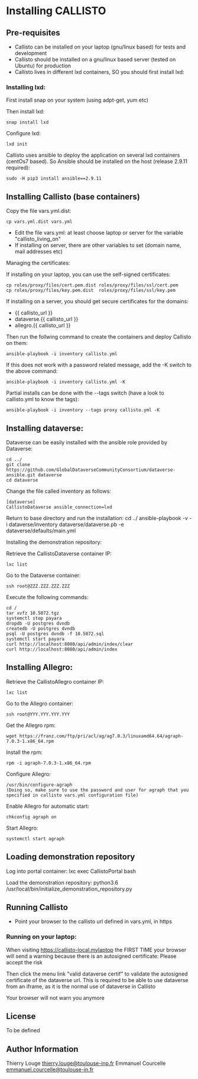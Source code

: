 Installing CALLISTO
===================

Pre-requisites
--------------

 - Callisto can be installed on your laptop (gnu/linux based) for tests and development
 - Callisto should be installed on a gnu/linux based server (tested on Ubuntu) for production
 - Callisto lives in different lxd containers, SO you should first install lxd:

### Installing lxd: ###

First install snap on your system (using adpt-get, yum etc)

Then install lxd:

    snap install lxd

Configure lxd:

    lxd init

Callisto uses ansible to deploy the application on several lxd containers (centOs7 based). So Ansible should be installed on the host (release 2.9.11 required):

    sudo -H pip3 install ansible==2.9.11

Installing Callisto (base containers)
-------------------------------------

Copy the file vars.yml.dist:

    cp vars.yml.dist vars.yml

 - Edit the file vars.yml: at least choose laptop or server for the variable "callisto_living_on"
 - If installing on server, there are other variables to set (domain name, mail addresses etc)

Managing the certificates:

If installing on your laptop, you can use the self-signed certificates:

    cp roles/proxy/files/cert.pem.dist roles/proxy/files/ssl/cert.pem
    cp roles/proxy/files/key.pem.dist  roles/proxy/files/ssl/key.pem

If installing on a server, you should get secure certificates for the domains:
 - {{ callisto_url }}
 - dataverse.{{ callisto_url }}
 - allegro.{{ callisto_url }}

Then run the follwing command to create the containers and deploy Callisto on them:

    ansible-playbook -i inventory callisto.yml 

If this does not work with a password related message, add the -K switch to the above command:

    ansible-playbook -i inventory callisto.yml -K

Partial installs can be done with the --tags switch (have a look to callisto.yml to know the tags):

    ansible-playbook -i inventory --tags proxy callisto.yml -K

Installing dataverse:
---------------------

Dataverse can be easily installed with the ansible role provided by Dataverse:

    
    cd ../
    git clone https://github.com/GlobalDataverseCommunityConsortium/dataverse-ansible.git dataverse
    cd dataverse

Change the file called inventory as follows:

    [dataverse]
    CallistoDataverse ansible_connection=lxd

Return to base directory and run the installation:
    cd ../
    ansible-playbook -v -i dataverse/inventory dataverse/dataverse.pb -e dataverse/defaults/main.yml

Installing the demonstration repository:

Retrieve the CallistoDataverse container IP:

    lxc list

Go to the Dataverse container:

    ssh root@ZZZ.ZZZ.ZZZ.ZZZ

Execute the following commands:

    cd /
    tar xvfz 10.5072.tgz
    systemctl stop payara 
    dropdb -U postgres dvndb 
    createdb -U postgres dvndb 
    psql -U postgres dvndb -f 10.5072.sql
    systemctl start payara 
    curl http://localhost:8080/api/admin/index/clear 
    curl http://localhost:8080/api/admin/index

Installing Allegro:
-------------------

Retrieve the CallistoAllegro container IP:

    lxc list

Go to the Allegro container:

    ssh root@YYY.YYY.YYY.YYY

Get the Allegro rpm:

    wget https://franz.com/ftp/pri/acl/ag/ag7.0.3/linuxamd64.64/agraph-7.0.3-1.x86_64.rpm

Install the rpm:

    rpm -i agraph-7.0.3-1.x86_64.rpm

Configure Allegro:

    /usr/bin/configure-agraph
    (Doing so, make sure to use the password and user for agraph that you specified in callisto vars.yml configuration file)    

Enable Allegro for automatic start:

    chkconfig agraph on

Start Allegro:

    systemctl start agraph 

Loading demonstration repository
---------------------------------
Log into portal container:
    lxc exec CallistoPortal bash

Load the demonstration repository:
    python3.6 /usr/local/bin/initialize_demonstration_repository.py


Running Callisto
----------------
- Point your browser to the callisto url defined in vars.yml, in https

### Running on your laptop: ###
When visiting https://callisto-local.mylaptop the FIRST TIME your browser will send a warning because
there is an autosigned certificate: Please accept the risk

Then click the menu link "valid dataverse certif" to validate the autosigned certificate of the dataverse url. This is required to be able to use
dataverse from an iframe, as it is the normal use of dataverse in Callisto

Your browser will not warn you anymore

License
-------
To be defined

Author Information
------------------

Thierry Louge thierry.louge@toulouse-inp.fr
Emmanuel Courcelle emmanuel.courcelle@toulouse-in.fr

